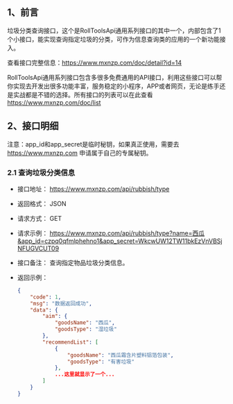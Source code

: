 ## 1、前言

垃圾分类查询接口，这个是RollToolsApi通用系列接口的其中一个，内部包含了1个小接口，能实现查询指定垃圾的分类，可作为信息查询类的应用的一个新功能接入。

查看接口完整信息：https://www.mxnzp.com/doc/detail?id=14

RollToolsApi通用系列接口包含多很多免费通用的API接口，利用这些接口可以帮你实现去开发出很多功能丰富，服务稳定的小程序，APP或者网页，无论是练手还是实战都是不错的选择。所有接口的列表可以在此查看 https://www.mxnzp.com/doc/list

## 2、接口明细

注意：app_id和app_secret是临时秘钥，如果真正使用，需要去 https://www.mxnzp.com 申请属于自己的专属秘钥。

### 2.1 查询垃圾分类信息

- 接口地址： https://www.mxnzp.com/api/rubbish/type

- 返回格式： JSON

- 请求方式： GET

- 请求示例： https://www.mxnzp.com/api/rubbish/type?name=西瓜&app_id=czpq0qfmlphehno1&app_secret=WkcwUW12TW11bkEzVnVBSjNFUGVCUT09

- 接口备注： 查询指定物品垃圾分类信息。

- 返回示例：

  ```json
  {
      "code": 1,
      "msg": "数据返回成功",
      "data": {
          "aim": {
              "goodsName": "西瓜",
              "goodsType": "湿垃圾"
          },
          "recommendList": [
              {
                  "goodsName": "西瓜霜含片塑料铝箔包装",
                  "goodsType": "有害垃圾"
              },
              ...这里就显示了一个...
          ]
      }
  }
  
  
  ```
